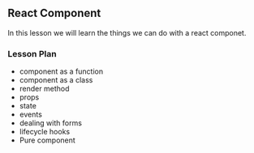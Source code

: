 ## React Component

In this lesson we will learn the things we can do with a react componet.

### Lesson Plan

- component as a function
- component as a class
- render method
- props
- state
- events
- dealing with forms
- lifecycle hooks
- Pure component